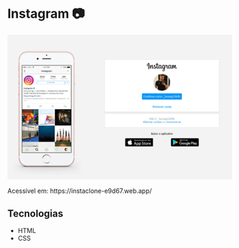 
<h1 text-align="center">Instagram 📷</h1>

<img src="img.png">

<p>Acessível em: https://instaclone-e9d67.web.app/ </p>

<h2>Tecnologias </h2>

<ul>
    <li> HTML</li>
    <li> CSS </li>
</ul>

